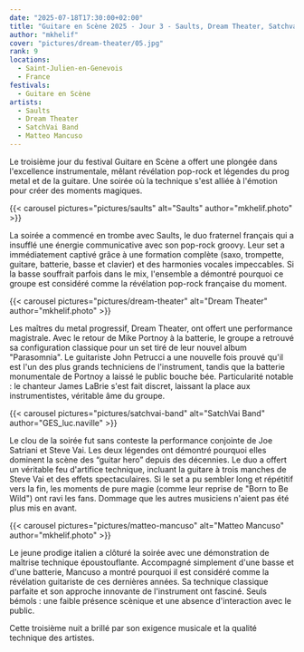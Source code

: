 ```yaml
---
date: "2025-07-18T17:30:00+02:00"
title: "Guitare en Scène 2025 - Jour 3 - Saults, Dream Theater, Satchvai, Matteo Mancuso"
author: "mkhelif"
cover: "pictures/dream-theater/05.jpg"
rank: 9
locations:
  - Saint-Julien-en-Genevois
  - France
festivals:
  - Guitare en Scène
artists:
  - Saults
  - Dream Theater
  - SatchVai Band
  - Matteo Mancuso
---
```


Le troisième jour du festival Guitare en Scène a offert une plongée dans l'excellence instrumentale, mêlant révélation
pop-rock et légendes du prog metal et de la guitare. Une soirée où la technique s'est alliée à l'émotion pour créer des
moments magiques.


{{< carousel pictures="pictures/saults" alt="Saults" author="mkhelif.photo" >}}

La soirée a commencé en trombe avec Saults, le duo fraternel français qui a insufflé une énergie communicative avec son
pop-rock groovy. Leur set a immédiatement captivé grâce à une formation complète (saxo, trompette, guitare, batterie,
basse et clavier) et des harmonies vocales impeccables. Si la basse souffrait parfois dans le mix, l'ensemble a démontré
pourquoi ce groupe est considéré comme la révélation pop-rock française du moment.


{{< carousel pictures="pictures/dream-theater" alt="Dream Theater" author="mkhelif.photo" >}}

Les maîtres du metal progressif, Dream Theater, ont offert une performance magistrale. Avec le retour de Mike Portnoy à
la batterie, le groupe a retrouvé sa configuration classique pour un set tiré de leur nouvel album "Parasomnia". Le
guitariste John Petrucci a une nouvelle fois prouvé qu'il est l'un des plus grands techniciens de l'instrument, tandis
que la batterie monumentale de Portnoy a laissé le public bouche bée. Particularité notable : le chanteur James LaBrie
s'est fait discret, laissant la place aux instrumentistes, véritable âme du groupe.


{{< carousel pictures="pictures/satchvai-band" alt="SatchVai Band" author="GES_luc.naville" >}}

Le clou de la soirée fut sans conteste la performance conjointe de Joe Satriani et Steve Vai. Les deux légendes ont
démontré pourquoi elles dominent la scène des “guitar hero” depuis des décennies. Le duo a offert un véritable feu
d'artifice technique, incluant la guitare à trois manches de Steve Vai et des effets spectaculaires. Si le set a pu
sembler long et répétitif vers la fin, les moments de pure magie (comme leur reprise de "Born to Be Wild") ont ravi les
fans. Dommage que les autres musiciens n'aient pas été plus mis en avant.


{{< carousel pictures="pictures/matteo-mancuso" alt="Matteo Mancuso" author="mkhelif.photo" >}}

Le jeune prodige italien a clôturé la soirée avec une démonstration de maîtrise technique époustouflante. Accompagné
simplement d'une basse et d'une batterie, Mancuso a montré pourquoi il est considéré comme la révélation guitariste de
ces dernières années. Sa technique classique parfaite et son approche innovante de l'instrument ont fasciné. Seuls
bémols : une faible présence scènique et une absence d'interaction avec le public.

Cette troisième nuit a brillé par son exigence musicale et la qualité technique des artistes. 
